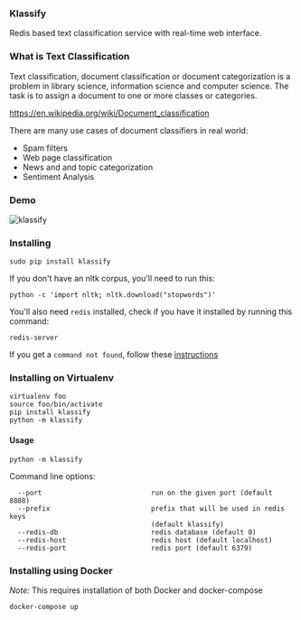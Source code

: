 ### Klassify

Redis based text classification service with real-time web interface.

### What is Text Classification

Text classification, document classification or document categorization is a problem in library science, information science and computer science. The task is to assign a document to one or more classes or categories.

<https://en.wikipedia.org/wiki/Document_classification>

There are many use cases of document classifiers in real world:

- Spam filters
- Web page classification
- News and and topic categorization
- Sentiment Analysis

### Demo

![klassify](http://i.imgur.com/iG4atNg.gif)

### Installing

    sudo pip install klassify


If you don't have an nltk corpus, you'll need to run this:

    python -c 'import nltk; nltk.download("stopwords")'

You'll also need `redis` installed, check if you have it installed by running this command:

    redis-server

If you get a `command not found`, follow these [instructions](http://redis.io/topics/quickstart)

### Installing on Virtualenv

```
virtualenv foo
source foo/bin/activate
pip install klassify
python -m klassify
```

#### Usage

```
python -m klassify
```

Command line options:

```
  --port                           run on the given port (default 8888)
  --prefix                         prefix that will be used in redis keys
                                   (default klassify)
  --redis-db                       redis database (default 0)
  --redis-host                     redis host (default localhost)
  --redis-port                     redis port (default 6379)
```

### Installing using Docker

*Note:* This requires installation of both Docker and docker-compose

    docker-compose up
